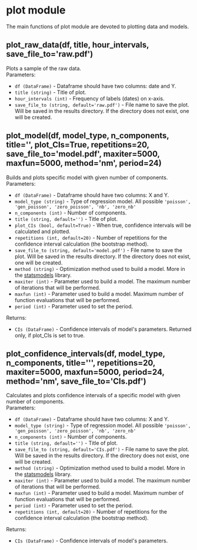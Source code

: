 # plot module
The main functions of plot module are devoted to plotting data and models.

## plot_raw_data(df, title, hour_intervals, save_file_to='raw.pdf')
Plots a sample of the raw data. <br>
Parameters:
* `df (DataFrame)` - Dataframe should have two columns: date and Y.
* `title (string)` - Title of plot.
* `hour_intervals (int)` - Frequency of labels (dates) on x-axis.
* `save_file_to (string, default='raw.pdf')` - File name to save the plot. Will be saved in the results directory. If the directory does not exist, one will be created.

## plot_model(df, model_type, n_components, title='', plot_CIs=True, repetitions=20, save_file_to='model.pdf', maxiter=5000, maxfun=5000, method='nm', period=24)
Builds and plots specific model with given number of components. <br>
Parameters:
* `df (DataFrame)` - Dataframe should have two columns: X and Y.
* `model_type (string)` - Type of regression model. All possible `'poisson', 'gen_poisson', 'zero_poisson', 'nb', 'zero_nb'`
* `n_components (int)` - Number of components.
* `title (string, default='')` - Title of plot.
* `plot_CIs (bool, default=True)` - When true, confidence intervals will be calculated and plotted.
* `repetitions (int, default=20)` - Number of repetitions for the confidence interval calculation (the bootstrap method).
* `save_file_to (string, default='model.pdf')` - File name to save the plot. Will be saved in the results directory. If the directory does not exist, one will be created.
* `method (string)` - Optimization method used to build a model. More in the [statsmodels](https://www.statsmodels.org/stable/generated/statsmodels.discrete.discrete_model.Logit.fit.html) library.
* `maxiter (int)` - Parameter used to build a model. The maximum number of iterations that will be performed.
* `maxfun (int)` - Parameter used to build a model. Maximum number of function evaluations that will be performed.
* `period (int)` - Parameter used to set the period. <br>

Returns:
* `CIs (DataFrame)` - Confidence intervals of model's parameters. Returned only, if plot_CIs is set to true.


## plot_confidence_intervals(df, model_type, n_components, title=''', repetitions=20, maxiter=5000, maxfun=5000, period=24, method='nm', save_file_to='CIs.pdf')
Calculates and plots confidence intervals of a specific model with given number of components. <br>
Parameters:
* `df (DataFrame)` - Dataframe should have two columns: X and Y.
* `model_type (string)` - Type of regression model. All possible `'poisson', 'gen_poisson', 'zero_poisson', 'nb', 'zero_nb'`
* `n_components (int)` - Number of components.
* `title (string, default='')` - Title of plot.
* `save_file_to (string, default='CIs.pdf')` - File name to save the plot. Will be saved in the results directory. If the directory does not exist, one will be created.
* `method (string)` - Optimization method used to build a model. More in the [statsmodels](https://www.statsmodels.org/stable/generated/statsmodels.discrete.discrete_model.Logit.fit.html) library.
* `maxiter (int)` - Parameter used to build a model. The maximum number of iterations that will be performed.
* `maxfun (int)` - Parameter used to build a model. Maximum number of function evaluations that will be performed.
* `period (int)` - Parameter used to set the period.
* `repetitions (int, default=20)` - Number of repetitions for the confidence interval calculation (the bootstrap method). <br>

Returns:
* `CIs (DataFrame)` - Confidence intervals of model's parameters.
